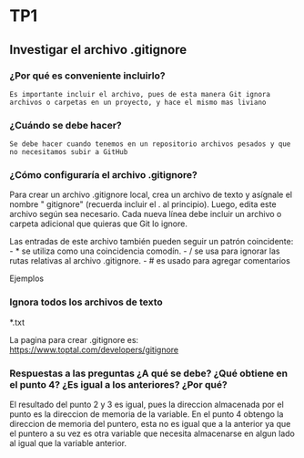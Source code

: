 # TP1

##  Investigar el archivo .gitignore

### ¿Por qué es conveniente incluirlo?
	Es importante incluir el archivo, pues de esta manera Git ignora archivos o carpetas en un proyecto, y hace el mismo mas liviano

### ¿Cuándo se debe hacer?
	Se debe hacer cuando tenemos en un repositorio archivos pesados y que no necesitamos subir a GitHub

### ¿Cómo configuraría el archivo .gitignore?
	
Para crear un archivo .gitignore local, crea un archivo de texto y asígnale el nombre " gitignore" (recuerda incluir el . al principio). Luego, edita este archivo según sea necesario. Cada nueva línea debe incluir un archivo o carpeta adicional que quieras que Git lo ignore.

Las entradas de este archivo también pueden seguir un patrón coincidente:
	- * se utiliza como una coincidencia comodín.
	- / se usa para ignorar las rutas relativas al archivo .gitignore.
	- # es usado para agregar comentarios

Ejemplos

### Ignora todos los archivos de texto

*.txt

La pagina para crear .gitignore es: https://www.toptal.com/developers/gitignore

### Respuestas a las preguntas ¿A qué se debe? ¿Qué obtiene en el punto 4? ¿Es igual a los anteriores? ¿Por qué?

El resultado del punto 2 y 3 es igual, pues la direccion almacenada por el punto es la direccion de memoria de la variable.
En el punto 4 obtengo la direccion de memoria del puntero, esta no es igual que a la anterior ya que el puntero a su vez es otra variable que necesita almacenarse en algun lado al igual que la variable anterior.